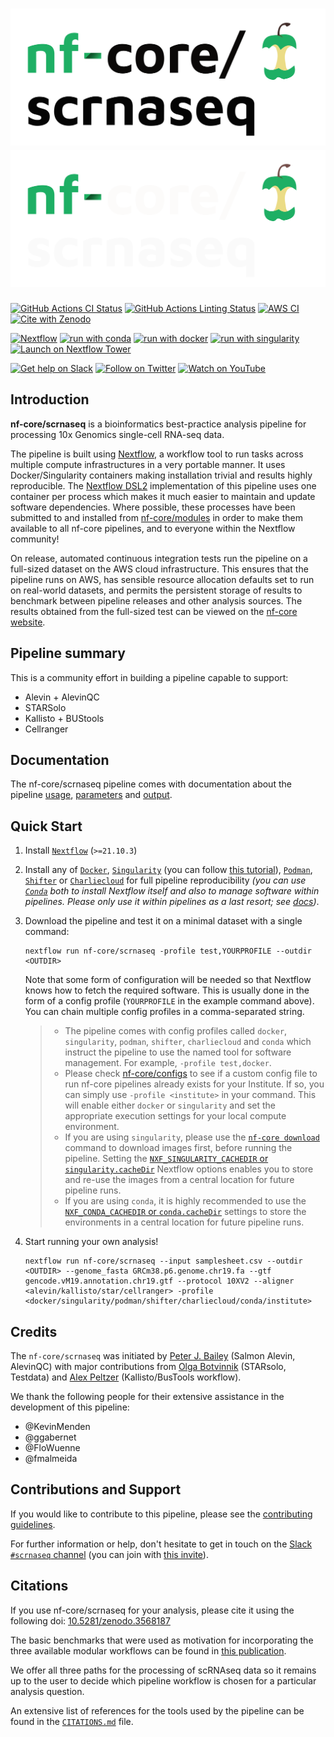 # ![nf-core/scrnaseq](docs/images/nf-core-scrnaseq_logo_light.png#gh-light-mode-only) ![nf-core/scrnaseq](docs/images/nf-core-scrnaseq_logo_dark.png#gh-dark-mode-only)

[![GitHub Actions CI Status](https://github.com/nf-core/scrnaseq/workflows/nf-core%20CI/badge.svg)](https://github.com/nf-core/scrnaseq/actions?query=workflow%3A%22nf-core+CI%22)
[![GitHub Actions Linting Status](https://github.com/nf-core/scrnaseq/workflows/nf-core%20linting/badge.svg)](https://github.com/nf-core/scrnaseq/actions?query=workflow%3A%22nf-core+linting%22)
[![AWS CI](https://img.shields.io/badge/CI%20tests-full%20size-FF9900?logo=Amazon%20AWS)](https://nf-co.re/scrnaseq/results)
[![Cite with Zenodo](http://img.shields.io/badge/DOI-10.5281/zenodo.3568187-1073c8)](https://doi.org/10.5281/zenodo.3568187)

[![Nextflow](https://img.shields.io/badge/nextflow%20DSL2-%E2%89%A521.10.3-23aa62.svg)](https://www.nextflow.io/)
[![run with conda](http://img.shields.io/badge/run%20with-conda-3EB049?logo=anaconda)](https://docs.conda.io/en/latest/)
[![run with docker](https://img.shields.io/badge/run%20with-docker-0db7ed?logo=docker)](https://www.docker.com/)
[![run with singularity](https://img.shields.io/badge/run%20with-singularity-1d355c.svg)](https://sylabs.io/docs/)
[![Launch on Nextflow Tower](https://img.shields.io/badge/Launch%20%F0%9F%9A%80-Nextflow%20Tower-%234256e7)](https://tower.nf/launch?pipeline=https://github.com/nf-core/scrnaseq)

[![Get help on Slack](http://img.shields.io/badge/slack-nf--core%20%23scrnaseq-4A154B?logo=slack)](https://nfcore.slack.com/channels/scrnaseq)
[![Follow on Twitter](http://img.shields.io/badge/twitter-%40nf__core-1DA1F2?logo=twitter)](https://twitter.com/nf_core)
[![Watch on YouTube](http://img.shields.io/badge/youtube-nf--core-FF0000?logo=youtube)](https://www.youtube.com/c/nf-core)

## Introduction

**nf-core/scrnaseq** is a bioinformatics best-practice analysis pipeline for processing 10x Genomics single-cell RNA-seq data.

The pipeline is built using [Nextflow](https://www.nextflow.io), a workflow tool to run tasks across multiple compute infrastructures in a very portable manner. It uses Docker/Singularity containers making installation trivial and results highly reproducible. The [Nextflow DSL2](https://www.nextflow.io/docs/latest/dsl2.html) implementation of this pipeline uses one container per process which makes it much easier to maintain and update software dependencies. Where possible, these processes have been submitted to and installed from [nf-core/modules](https://github.com/nf-core/modules) in order to make them available to all nf-core pipelines, and to everyone within the Nextflow community!

On release, automated continuous integration tests run the pipeline on a full-sized dataset on the AWS cloud infrastructure. This ensures that the pipeline runs on AWS, has sensible resource allocation defaults set to run on real-world datasets, and permits the persistent storage of results to benchmark between pipeline releases and other analysis sources. The results obtained from the full-sized test can be viewed on the [nf-core website](https://nf-co.re/scrnaseq/results).

## Pipeline summary

This is a community effort in building a pipeline capable to support:

- Alevin + AlevinQC
- STARSolo
- Kallisto + BUStools
- Cellranger

## Documentation

The nf-core/scrnaseq pipeline comes with documentation about the pipeline [usage](https://nf-co.re/scrnaseq/usage), [parameters](https://nf-co.re/scrnaseq/parameters) and [output](https://nf-co.re/scrnaseq/output).

## Quick Start

1. Install [`Nextflow`](https://www.nextflow.io/docs/latest/getstarted.html#installation) (`>=21.10.3`)

2. Install any of [`Docker`](https://docs.docker.com/engine/installation/), [`Singularity`](https://www.sylabs.io/guides/3.0/user-guide/) (you can follow [this tutorial](https://singularity-tutorial.github.io/01-installation/)), [`Podman`](https://podman.io/), [`Shifter`](https://nersc.gitlab.io/development/shifter/how-to-use/) or [`Charliecloud`](https://hpc.github.io/charliecloud/) for full pipeline reproducibility _(you can use [`Conda`](https://conda.io/miniconda.html) both to install Nextflow itself and also to manage software within pipelines. Please only use it within pipelines as a last resort; see [docs](https://nf-co.re/usage/configuration#basic-configuration-profiles))_.

3. Download the pipeline and test it on a minimal dataset with a single command:

   ```console
   nextflow run nf-core/scrnaseq -profile test,YOURPROFILE --outdir <OUTDIR>
   ```

   Note that some form of configuration will be needed so that Nextflow knows how to fetch the required software. This is usually done in the form of a config profile (`YOURPROFILE` in the example command above). You can chain multiple config profiles in a comma-separated string.

   > - The pipeline comes with config profiles called `docker`, `singularity`, `podman`, `shifter`, `charliecloud` and `conda` which instruct the pipeline to use the named tool for software management. For example, `-profile test,docker`.
   > - Please check [nf-core/configs](https://github.com/nf-core/configs#documentation) to see if a custom config file to run nf-core pipelines already exists for your Institute. If so, you can simply use `-profile <institute>` in your command. This will enable either `docker` or `singularity` and set the appropriate execution settings for your local compute environment.
   > - If you are using `singularity`, please use the [`nf-core download`](https://nf-co.re/tools/#downloading-pipelines-for-offline-use) command to download images first, before running the pipeline. Setting the [`NXF_SINGULARITY_CACHEDIR` or `singularity.cacheDir`](https://www.nextflow.io/docs/latest/singularity.html?#singularity-docker-hub) Nextflow options enables you to store and re-use the images from a central location for future pipeline runs.
   > - If you are using `conda`, it is highly recommended to use the [`NXF_CONDA_CACHEDIR` or `conda.cacheDir`](https://www.nextflow.io/docs/latest/conda.html) settings to store the environments in a central location for future pipeline runs.

4. Start running your own analysis!

   ```console
   nextflow run nf-core/scrnaseq --input samplesheet.csv --outdir <OUTDIR> --genome_fasta GRCm38.p6.genome.chr19.fa --gtf gencode.vM19.annotation.chr19.gtf --protocol 10XV2 --aligner <alevin/kallisto/star/cellranger> -profile <docker/singularity/podman/shifter/charliecloud/conda/institute>
   ```

## Credits

The `nf-core/scrnaseq` was initiated by [Peter J. Bailey](https://github.com/PeterBailey) (Salmon Alevin, AlevinQC) with major contributions from [Olga Botvinnik](https://github.com/olgabot) (STARsolo, Testdata) and [Alex Peltzer](https://github.com/apeltzer) (Kallisto/BusTools workflow).

We thank the following people for their extensive assistance in the development of this pipeline:

- @KevinMenden
- @ggabernet
- @FloWuenne
- @fmalmeida

## Contributions and Support

If you would like to contribute to this pipeline, please see the [contributing guidelines](.github/CONTRIBUTING.md).

For further information or help, don't hesitate to get in touch on the [Slack `#scrnaseq` channel](https://nfcore.slack.com/channels/scrnaseq) (you can join with [this invite](https://nf-co.re/join/slack)).

## Citations

If you use nf-core/scrnaseq for your analysis, please cite it using the following doi: [10.5281/zenodo.3568187](https://doi.org/10.5281/zenodo.3568187)

The basic benchmarks that were used as motivation for incorporating the three available modular workflows can be found in [this publication](https://www.biorxiv.org/content/10.1101/673285v2).

We offer all three paths for the processing of scRNAseq data so it remains up to the user to decide which pipeline workflow is chosen for a particular analysis question.

An extensive list of references for the tools used by the pipeline can be found in the [`CITATIONS.md`](CITATIONS.md) file.
